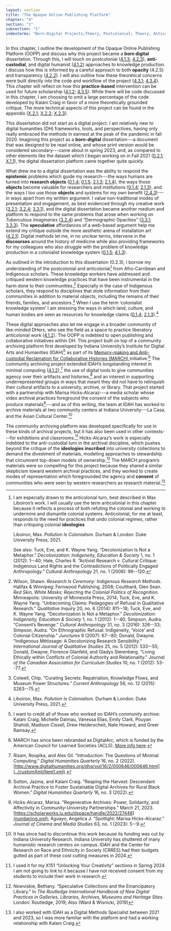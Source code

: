 ```yaml
---
layout: section
title: "The Opaque Online Publishing Platform"
chapter: "4"
section: "1"
subsection: "1"
indexterms: "Born-Digital Projects;Theory, Postcolonial; Theory, Anticolonial;Institute for Digital Arts and Humanities;Archives, Community;Archives, Anti-Custodial"
---
```


In this chapter, I outline the development of the Opaque Online Publishing Platform (OOPP) and discuss why this project became a <span data-tooltip aria-haspopup="true" class="has-tip" data-disable-hover="false" tabindex="1" title="Born-digital projects are those whose primary output is in a digital form. A web page is born digital, whereas a book published in print and then released with an accompanying digital version is not."><b>born digital</b></span> dissertation. Through this, I will touch on postcolonial (<a href="{{ site.baseurl }}/dissertation/4_1_3}}">4.1.3</a>; <a href="{{ site.baseurl }}/dissertation/4_2_3}}">4.2.3</a>), <span data-tooltip aria-haspopup="true" class="has-tip" data-disable-hover="false" tabindex="1" title="Anti-custodial practices are those that shift the ownership, stewardship, and access of archival materials away from knowledge institutions. These practices enable communities to become the owners and stewards of their archives and histories."><b>anti-custodial</b></span>, and digital humanist (<a href="{{ site.baseurl }}/dissertation/4_1_2}}">4.1.2</a>) approaches to knowledge production. I discuss how this is informed by a careful approach to both <span data-tooltip aria-haspopup="true" class="has-tip" data-disable-hover="false" tabindex="1" title="Opacity is a rights-based philosophical framework that assumes humans have a right to not be known in knowledge systems."><b>opacity</b></span> (4.2.5) and transparency (<a href="{{ site.baseurl }}/dissertation/4_2_2}}">4.2.2</a>). I will also outline how these theoretical concerns were built directly into the code and workflow of the project (<a href="{{ site.baseurl }}/dissertation/4_3_1}}">4.3.1</a>; <a href="{{ site.baseurl }}/dissertation/4_3_4}}">4.3.4</a>). This chapter will reflect on how this <span data-tooltip aria-haspopup="true" class="has-tip" data-disable-hover="false" tabindex="1" title="Practice-based research refers to methodologies that entwine various non-lingual, non-theoretical approaches to answer research questions. Arts-based and design-based research both fit under the umbrella of practice-based research."><b>practice-based</b></span> intervention can be used for future scholarship (<a href="{{ site.baseurl }}/dissertation/4_1_2}}">4.1.2</a>; <a href="{{ site.baseurl }}/dissertation/4_3_5}}">4.3.5</a>). While there will be code discussed in this chapter, I am choosing to omit a large percentage of the code developed by Kalani Craig in favor of a more theoretically grounded critique. The more technical aspects of this project can be found in the appendix (<a href="{{ site.baseurl }}/dissertation/X_2_1}}">X.2.1</a>; <a href="{{ site.baseurl }}/dissertation/X_2_2}}">X.2.2</a>; <a href="{{ site.baseurl }}/dissertation/X_2_3}}">X.2.3</a>).

This dissertation did not start as a digital project. I am relatively new to digital humanities (DH) frameworks, tools, and perspectives, having only really embraced the methods in earnest at the peak of the pandemic in fall 2020. Imagining this project as a <span data-tooltip aria-haspopup="true" class="has-tip" data-disable-hover="false" tabindex="1" title="Born-digital projects are those whose primary output is in a digital form. A web page is born digital, whereas a book published in print and then released with an accompanying digital version is not."><b>born-digital</b></span> dissertation---a document that was designed to be read online, and whose print version would be considered secondary---came about in spring 2023, and, as compared to other elements like the dataset which I began working on in Fall 2021 (<a href="{{ site.baseurl }}/dissertation/0_2_1}}">0.2.1</a>; <a href="{{ site.baseurl }}/dissertation/X_1_1}}">X.1.1</a>), the digital dissertation platform came together quite quickly.

What drew me to a digital dissertation was the ability to respond the <span data-tooltip aria-haspopup="true" class="has-tip" data-disable-hover="false" tabindex="1" title="Epistemics is a philosophical term referring to the study of knowledge. I use it to talk about the entwined practices of scientific culture, its arguments, and its methodologies."><b>epistemic</b></span> problems which guide my research---the ways humans are turned into <span data-tooltip aria-haspopup="true" class="has-tip" data-disable-hover="false" tabindex="1" title="I use the term research object to refer to a  relationship between a researcher and what they research. An object is a non-human thing that a researcher can define or characterize within a disciplinary field or discourse."><b>research objects</b></span> (<a href="{{ site.baseurl }}/dissertation/0_1_4}}">0.1.4</a>; <a href="{{ site.baseurl }}/dissertation/0_1_5}}">0.1.5</a>; <a href="{{ site.baseurl }}/dissertation/2_1_3}}">2.1.3</a>; <a href="{{ site.baseurl }}/dissertation/2_1_4}}">2.1.4</a>), the ways those <span data-tooltip aria-haspopup="true" class="has-tip" data-disable-hover="false" tabindex="1" title="I use the term research object to refer to a  relationship between a researcher and what they research. An object is a non-human thing that a researcher can define or characterize within a disciplinary field or discourse."><b>objects</b></span> become valuable for researchers and institutions (<a href="{{ site.baseurl }}/dissertation/0_1_4}}">0.1.4</a>; <a href="{{ site.baseurl }}/dissertation/2_1_3}}">2.1.3</a>), and the ways I too use those <span data-tooltip aria-haspopup="true" class="has-tip" data-disable-hover="false" tabindex="1" title="I use the term research object to refer to a  relationship between a researcher and what they research. An object is a non-human thing that a researcher can define or characterize within a disciplinary field or discourse."><b>objects</b></span> and systems for my own benefit (<a href="{{ site.baseurl }}/dissertation/2_4_3}}">2.4.3</a>)---in ways apart from my written argument. I value non-traditional modes of presentation and engagement, as best evidenced through my creative work (<a href="{{ site.baseurl }}/dissertation/3_2_1}}">3.2.1</a>; <a href="{{ site.baseurl }}/dissertation/3_2_4}}">3.2.4</a>; <a href="{{ site.baseurl }}/dissertation/3_3_1}}">3.3.1</a>), and the digital dissertation became another medium and platform to respond to the same problems that arose when working on *Tuberculous Imaginaries* (<a href="{{ site.baseurl }}/dissertation/3_2_4}}">3.2.4</a>) and “Dermographic Opacities” (<a href="{{ site.baseurl }}/dissertation/3_3_1}}">3.3.1</a>; <a href="{{ site.baseurl }}/dissertation/3_3_3}}">3.3.3</a>). The <span data-tooltip aria-haspopup="true" class="has-tip" data-disable-hover="false" tabindex="1" title="The term speculative refers to a broader discussion in history in how to best address structural violence which produces gaps in the archive. Speculative history imagines what might have happened, or otherwise fill in the gap where these violences occurred."><b>speculative</b></span> affordances of a web-based argument help me extend my critique outside the more aesthetic arena of installation art (<a href="{{ site.baseurl }}/dissertation/4_2_1}}">4.2.1</a>). Digital methods let me, in no unclear terms, intervene in the <span data-tooltip aria-haspopup="true" class="has-tip" data-disable-hover="false" tabindex="1" title="Discourse refers to a scholarly conversation which occurs in a field of knowledge production. I use it in a Foucauldian sense, to convey the agreed upon modes and objects of discussion which are taken for granted in a community or scholarly field."><b>discourses</b></span> around the history of medicine while also providing frameworks for my colleagues who also struggle with the problem of knowledge production in a colonialist knowledge system (<a href="{{ site.baseurl }}/dissertation/0_1_5}}">0.1.5</a>; <a href="{{ site.baseurl }}/dissertation/4_1_3}}">4.1.3</a>).

As outlined in the introduction to this dissertation (0.2.3), I borrow my understanding of the postcolonial and anticolonial[^fn1] from Afro-Carribean and Indigenous scholars. These knowledge workers have addressed and critiqued western knowledge practices that have been instrumental in the harm done to their communities.[^fn2] Especially in the case of Indigenous scholars, they respond to disciplines that stole information from their communities in addition to material objects, including the remains of their friends, families, and ancestors.[^fn3] When I use the term ‘colonialist knowledge system’ I am stressing the ways in which land, culture, and human bodies are seen as resources for knowledge claims (<a href="{{ site.baseurl }}/dissertation/0_1_4}}">0.1.4</a>; <a href="{{ site.baseurl }}/dissertation/2_1_3}}">2.1.3</a>).[^fn4]

These digital approaches also let me engage in a broader community of like-minded DHers, who see the field as a space to practice liberatory anticolonial work (<a href="{{ site.baseurl }}/dissertation/4_1_2}}">4.1.2</a>). The OOPP is indebted to open publishing and collaborative initiatives within DH. This project built on top of a community archiving platform first developed by Indiana University’s Institute for Digital Arts and Humanities (IDAH)[^fn5] as part of its [Memory-making and Anti-custodial Reclamation for Collaborative Histories (MARCH) ](https://idah.indiana.edu/project-support/march/index.html)initiative.[^fn6] The community archiving project extended IDAH’s longstanding interest in minimal computing (<a href="{{ site.baseurl }}/dissertation/4_1_2}}">4.1.2</a>),[^fn7] the use of digital tools to give communities agency over their artifacts and histories,[^fn8] and an interest in supporting underrepresented groups in ways that meant they did not have to relinquish their cultural artifacts to a university, archive, or library. That project started with a partnership with Marisa Hicks-Alcaraz---a media scholar whose video archival practices foreground the consent of the subjects who produce materials[^fn9]---and as of this writing, the team at IDAH has worked to archive materials at two community centers at Indiana University---La Casa, and the Asian Cultural Center.[^fn10]

The community archiving platform was developed specifically for use in these kinds of archival projects, but it has also been used in other contexts---for exhibitions and classrooms.[^fn11] Hicks-Alcaraz’s work is especially indebted to the anti-custodial turn in the archival discipline, which pushes beyond the critique of the <span data-tooltip aria-haspopup="true" class="has-tip" data-disable-hover="false" tabindex="1" title="Ideology refers to a generally agreed upon understanding of a phenomenon or cultural idea. Ideologies are like the air we breathe, in that they are pervasive and difficult to see without some framework to understand them."><b>ideologies</b></span> <span data-tooltip aria-haspopup="true" class="has-tip" data-disable-hover="false" tabindex="1" title="Inscription comes from science and technology study's interest in the social construction of scientific facts. It refers to the written materials associated with scientific research: from lab notes, to mailed letters, to published articles."><b>inscribed</b></span> into university collections to demand the divestment of materials, modelling approaches to stewardship that circumvent top-down models of ownership.[^fn12] The MARCH program’s materials were so compelling for this project because they shared a similar skepticism toward western archival practices, and they worked to create modes of representation which foregrounded the agency and <span data-tooltip aria-haspopup="true" class="has-tip" data-disable-hover="false" tabindex="1" title="I use the phrase 'consent' to refer to the idea of informed consent: that a research subject needs to be aware of what will happen to them in a research project, and that they have the ability to say 'no' at any point during the research program."><b>consent</b></span> of communities who were seen by western researchers as research material.[^fn13] 

[^fn1]: I am especially drawn to the anticolonial turn, best described in Max Liboiron’s work. I will usually use the term anticolonial in this chapter because it reflects a process of both refuting the colonial and working to undermine and dismantle colonial systems. Anticolonial, for me at least, responds to the need for practices that undo colonial regimes, rather than critiquing colonial <span data-tooltip aria-haspopup="true" class="has-tip" data-disable-hover="false" tabindex="1" title="Ideology refers to a generally agreed upon understanding of a phenomenon or cultural idea. Ideologies are like the air we breathe, in that they are pervasive and difficult to see without some framework to understand them."><b>ideologies</b></span>
	
	Liboiron, Max. *Pollution Is Colonialism*. Durham & London: Duke University Press, 2021.
	
	See also: Tuck, Eve, and K. Wayne Yang. “Decolonization Is Not a Metaphor.” *Decolonization: Indigeneity, Education & Society* 1, no. 1 (2012): 1--40; Hale, Charles R. “Activist Research v. Cultural Critique: Indigenous Land Rights and the Contradictions of Politically Engaged Anthropology.” *Cultural Anthropology* 21, no. 1 (2006): 96--120.

[^fn2]: Wilson, Shawn. *Research Is Ceremony: Indigenous Research Methods*. Halifax & Winnipeg: Fernwood Publishing, 2008; Coulthard, Glen Sean. *Red Skin, White Masks: Rejecting the Colonial Politics of Recognition*. Minneapolis: University of Minnesota Press, 2014; Tuck, Eve, and K. Wayne Yang. “Unbecoming Claims: Pedagogies of Refusal in Qualitative Research.” *Qualitative Inquiry* 20, no. 6 (2014): 811--18; Tuck, Eve, and K. Wayne Yang. “Decolonization Is Not a Metaphor.” *Decolonization: Indigeneity, Education & Society* 1, no. 1 (2012): 1--40; Simpson, Audra. “Consent’s Revenge.” *Cultural Anthropology* 31, no. 3 (2016): 326--33; Simpson, Audra. “On Ethnographic Refusal: Indigeneity, ‘Voice’ and Colonial Citizenship.” *Junctures* 9 (2007): 67--80; Donald, Dwayne. “Indigenous Métissage: A Decolonizing Research Sensibility.” *International Journal of Qualitative Studies* 25, no. 5 (2012): 533--55; Donald, Dwayne, Florence Glanfeld, and Gladys Sterenberg. “Living Ethically within Conflicts of Colonial Authority and Relationality.” *Journal of the Canadian Association for Curriculum Studies* 10, no. 1 (2012): 53--77.

[^fn3]: Colwell, Chip. “Curating Secrets: Repatriation, Knowledge Flows, and Museum Power Structures.” *Current Anthropology* 56, no. 12 (2015): S263--75.

[^fn4]: Liboiron, Max. *Pollution Is Colonialism*. Durham & London: Duke University Press, 2021.

[^fn5]: I want to credit all of those who worked on IDAH’s community archive: Kalani Craig, Michelle Dalmau, Vanessa Elias, Emily Clark, Pouyan Shahidi, Madison Cissell, Drew Heiderscheit, Nate Howard, and Greer Ramsay.

[^fn6]: MARCH has since been rebranded as DigitalArc, which is funded by the American Council for Learned Societies (ACLS). [More info here](https://digitalarcplatform.github.io/).

[^fn7]: Risam, Roopika, and Alex Gil. “Introduction: The Questions of Minimal Computing.” *Digital Humanities Quarterly* 16, no. 2 (2022). [http://www.digitalhumanities.org/dhq/vol/16/2/000646/000646.html](../customXml/item1.xml).

[^fn8]: Sutton, Jazma, and Kalani Craig. “Reaping the Harvest: Descendant Archival Practice to Foster Sustainable Digital Archives for Rural Black Women.” *Digital Humanities Quarterly* 16, no. 3 (2022).

[^fn9]: Hicks-Alcaraz, Marisa. “Regenerative Archives: Power, Solidarity, and Affectivity in Community-University Partnerships.” March 21, 2023. [https://scholarworks.iu.edu/dspace/handle/2022/27448](numbering.xml); Aguayo, Angelica J. “Spotlight: Marisa Hicks-Alcaraz.” *Journal of Cinema and Media Studies* 63, no. 1 (2023): 5--9.

[^fn10]: It has since had to discontinue this work because its funding was cut by Indiana University Research. Indiana University has shuttered of many humanistic research centers on campus. IDAH and the Center for Research on Race and Ethnicity in Society (CRRES) had their budgets gutted as part of these cost cutting measures in 2024.

[^fn11]: I used it for my X151 “Unlocking Your Creativity” sections in Spring 2024. I am not going to link to it because I have not received consent from my students to include their work in research.

[^fn12]: Nowviskie, Bethany. “Speculative Collections and the Emancipatory Library.” In *The Routledge International Handbook of New Digital Practices in Galleries, Libraries, Archives, Museums and Heritage Sites*. London: Routledge, 2019; Also (Ward & Wisnicki, 2019)

[^fn13]: I also worked with IDAH as a Digital Methods Specialist between 2021 and 2023, so I was more familiar with the platform and had a working relationship with Kalani Craig.